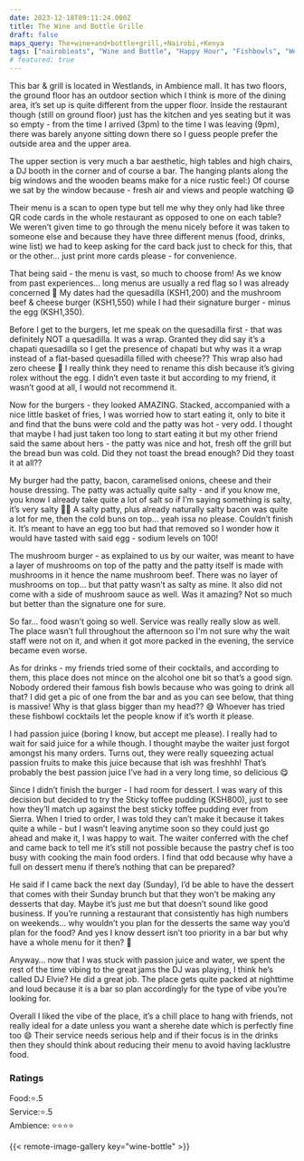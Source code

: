 ```yaml
---
date: 2023-12-18T09:11:24.000Z
title: The Wine and Bottle Grille
draft: false
maps_query: The+wine+and+bottle+grill,+Nairobi,+Kenya
tags: ["nairobieats", "Wine and Bottle", "Happy Hour", "Fishbowls", "Westlands"]
# featured: true
---
```


This bar & grill is located in Westlands, in Ambience mall. It has two floors, the ground floor has an outdoor section which I think is more of the dining area, it’s set up is quite different from the upper floor. Inside the restaurant though (still on ground floor) just has the kitchen and yes seating but it was so empty - from the time I arrived (3pm) to the time I was leaving (9pm), there was barely anyone sitting down there so I guess people prefer the outside area and the upper area.

The upper section is very much a bar aesthetic, high tables and high chairs, a DJ booth in the corner and of course a bar. The hanging plants along the big windows and the wooden beams make for a nice rustic feel:) Of course we sat by the window because - fresh air and views and people watching 😄

Their menu is a scan to open type but tell me why they only had like three QR code cards in the whole restaurant as opposed to one on each table? We weren’t given time to go through the menu nicely before it was taken to someone else and because they have three different menus (food, drinks, wine list) we had to keep asking for the card back just to check for this, that or the other… just print more cards please - for convenience.

That being said - the menu is vast, so much to choose from! As we know from past experiences… long menus are usually a red flag so I was already concerned 😬 My dates had the quesadilla (KSH1,200) and the mushroom beef & cheese burger (KSH1,550) while I had their signature burger - minus the egg (KSH1,350).

Before I get to the burgers, let me speak on the quesadilla first - that was definitely NOT a quesadilla. It was a wrap. Granted they did say it’s a chapati quesadilla so I get the presence of chapati but why was it a wrap instead of a flat-based quesadilla filled with cheese?? This wrap also had zero cheese 😬 I really think they need to rename this dish because it’s giving rolex without the egg. I didn’t even taste it but according to my friend, it wasn’t good at all, I would not recommend it.

Now for the burgers - they looked AMAZING. Stacked, accompanied with a nice little basket of fries, I was worried how to start eating it, only to bite it and find that the buns were cold and the patty was hot - very odd. I thought that maybe I had just taken too long to start eating it but my other friend said the same about hers - the patty was nice and hot, fresh off the grill but the bread bun was cold. Did they not toast the bread enough? Did they toast it at all??

My burger had the patty, bacon, caramelised onions, cheese and their house dressing. The patty was actually quite salty - and if you know me, you know I already take quite a lot of salt so if I’m saying something is salty, it’s very salty 😮‍💨 A salty patty, plus already naturally salty bacon was quite a lot for me, then the cold buns on top… yeah issa no please. Couldn’t finish it. It’s meant to have an egg too but had that removed so I wonder how it would have tasted with said egg - sodium levels on 100!

The mushroom burger - as explained to us by our waiter, was meant to have a layer of mushrooms on top of the patty and the patty itself is made with mushrooms in it hence the name mushroom beef. There was no layer of mushrooms on top… but that patty wasn’t as salty as mine. It also did not come with a side of mushroom sauce as well. Was it amazing? Not so much but better than the signature one for sure.

So far… food wasn’t going so well. Service was really really slow as well. The place wasn’t full throughout the afternoon so I'm not sure why the wait staff were not on it, and when it got more packed in the evening, the service became even worse.

As for drinks - my friends tried some of their cocktails, and according to them, this place does not mince on the alcohol one bit so that’s a good sign. Nobody ordered their famous fish bowls because who was going to drink all that? I did get a pic of one from the bar and as you can see below, that thing is massive! Why is that glass bigger than my head?? 😅 Whoever has tried these fishbowl cocktails let the people know if it’s worth it please.

I had passion juice (boring I know, but accept me please). I really had to wait for said juice for a while though. I thought maybe the waiter just forgot amongst his many orders. Turns out, they were really squeezing actual passion fruits to make this juice because that ish was freshhh! That’s probably the best passion juice I’ve had in a very long time, so delicious 😋

Since I didn’t finish the burger - I had room for dessert. I was wary of this decision but decided to try the Sticky toffee pudding (KSH800), just to see how they’ll match up against the best sticky toffee pudding ever from Sierra. When I tried to order, I was told they can’t make it because it takes quite a while - but I wasn’t leaving anytime soon so they could just go ahead and make it, I was happy to wait. The waiter conferred with the chef and came back to tell me it’s still not possible because the pastry chef is too busy with cooking the main food orders. I find that odd because why have a full on dessert menu if there’s nothing that can be prepared?

He said if I came back the next day (Sunday), I’d be able to have the dessert that comes with their Sunday brunch but that they won’t be making any desserts that day. Maybe it’s just me but that doesn’t sound like good business. If you’re running a restaurant that consistently has high numbers on weekends… why wouldn’t you plan for the desserts the same way you’d plan for the food? And yes I know dessert isn’t too priority in a bar but why have a whole menu for it then? 🤔

Anyway… now that I was stuck with passion juice and water, we spent the rest of the time vibing to the great jams the DJ was playing, I think he’s called DJ Elvie? He did a great job. The place gets quite packed at nighttime and loud because it is a bar so plan accordingly for the type of vibe you’re looking for.

Overall I liked the vibe of the place, it’s a chill place to hang with friends, not really ideal for a date unless you want a sherehe date which is perfectly fine too 😄 Their service needs serious help and if their focus is in the drinks then they should think about reducing their menu to avoid having lacklustre food.

### Ratings

Food:⭐️.5<br>
Service:⭐️.5<br>
Ambience: ⭐️⭐️⭐️⭐️<br>

{{< remote-image-gallery key="wine-bottle" >}}

